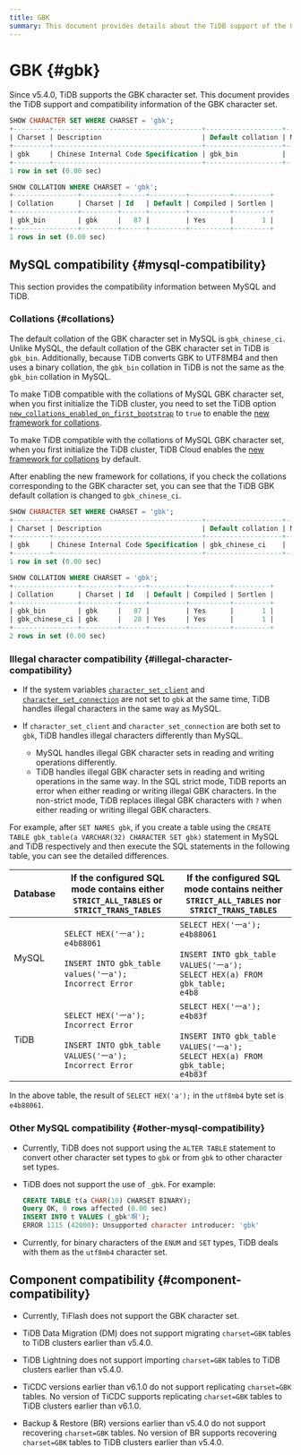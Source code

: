 ```yaml
---
title: GBK
summary: This document provides details about the TiDB support of the GBK character set.
---
```


# GBK {#gbk}

Since v5.4.0, TiDB supports the GBK character set. This document provides the TiDB support and compatibility information of the GBK character set.

```sql
SHOW CHARACTER SET WHERE CHARSET = 'gbk';
+---------+-------------------------------------+-------------------+--------+
| Charset | Description                         | Default collation | Maxlen |
+---------+-------------------------------------+-------------------+--------+
| gbk     | Chinese Internal Code Specification | gbk_bin           |      2 |
+---------+-------------------------------------+-------------------+--------+
1 row in set (0.00 sec)

SHOW COLLATION WHERE CHARSET = 'gbk';
+----------------+---------+------+---------+----------+---------+
| Collation      | Charset | Id   | Default | Compiled | Sortlen |
+----------------+---------+------+---------+----------+---------+
| gbk_bin        | gbk     |   87 |         | Yes      |       1 |
+----------------+---------+------+---------+----------+---------+
1 rows in set (0.00 sec)
```

## MySQL compatibility {#mysql-compatibility}

This section provides the compatibility information between MySQL and TiDB.

### Collations {#collations}

The default collation of the GBK character set in MySQL is `gbk_chinese_ci`. Unlike MySQL, the default collation of the GBK character set in TiDB is `gbk_bin`. Additionally, because TiDB converts GBK to UTF8MB4 and then uses a binary collation, the `gbk_bin` collation in TiDB is not the same as the `gbk_bin` collation in MySQL.

<CustomContent platform="tidb">

To make TiDB compatible with the collations of MySQL GBK character set, when you first initialize the TiDB cluster, you need to set the TiDB option [`new_collations_enabled_on_first_bootstrap`](/tidb-configuration-file.md#new_collations_enabled_on_first_bootstrap) to `true` to enable the [new framework for collations](/character-set-and-collation.md#new-framework-for-collations).

</CustomContent>

<CustomContent platform="tidb-cloud">

To make TiDB compatible with the collations of MySQL GBK character set, when you first initialize the TiDB cluster, TiDB Cloud enables the [new framework for collations](/character-set-and-collation.md#new-framework-for-collations) by default.

</CustomContent>

After enabling the new framework for collations, if you check the collations corresponding to the GBK character set, you can see that the TiDB GBK default collation is changed to `gbk_chinese_ci`.

```sql
SHOW CHARACTER SET WHERE CHARSET = 'gbk';
+---------+-------------------------------------+-------------------+--------+
| Charset | Description                         | Default collation | Maxlen |
+---------+-------------------------------------+-------------------+--------+
| gbk     | Chinese Internal Code Specification | gbk_chinese_ci    |      2 |
+---------+-------------------------------------+-------------------+--------+
1 row in set (0.00 sec)

SHOW COLLATION WHERE CHARSET = 'gbk';
+----------------+---------+------+---------+----------+---------+
| Collation      | Charset | Id   | Default | Compiled | Sortlen |
+----------------+---------+------+---------+----------+---------+
| gbk_bin        | gbk     |   87 |         | Yes      |       1 |
| gbk_chinese_ci | gbk     |   28 | Yes     | Yes      |       1 |
+----------------+---------+------+---------+----------+---------+
2 rows in set (0.00 sec)
```

### Illegal character compatibility {#illegal-character-compatibility}

-   If the system variables [`character_set_client`](/system-variables.md#character_set_client) and [`character_set_connection`](/system-variables.md#character_set_connection) are not set to `gbk` at the same time, TiDB handles illegal characters in the same way as MySQL.
-   If `character_set_client` and `character_set_connection` are both set to `gbk`, TiDB handles illegal characters differently than MySQL.

    -   MySQL handles illegal GBK character sets in reading and writing operations differently.
    -   TiDB handles illegal GBK character sets in reading and writing operations in the same way. In the SQL strict mode, TiDB reports an error when either reading or writing illegal GBK characters. In the non-strict mode, TiDB replaces illegal GBK characters with `?` when either reading or writing illegal GBK characters.

For example, after `SET NAMES gbk`, if you create a table using the `CREATE TABLE gbk_table(a VARCHAR(32) CHARACTER SET gbk)` statement in MySQL and TiDB respectively and then execute the SQL statements in the following table, you can see the detailed differences.

| Database | If the configured SQL mode contains either `STRICT_ALL_TABLES` or `STRICT_TRANS_TABLES`                           | If the configured SQL mode contains neither `STRICT_ALL_TABLES` nor `STRICT_TRANS_TABLES`                                           |
| -------- | ----------------------------------------------------------------------------------------------------------------- | ----------------------------------------------------------------------------------------------------------------------------------- |
| MySQL    | `SELECT HEX('一a');` <br/> `e4b88061`<br/><br/>`INSERT INTO gbk_table values('一a');`<br/> `Incorrect Error`        | `SELECT HEX('一a');` <br/> `e4b88061`<br/><br/>`INSERT INTO gbk_table VALUES('一a');`<br/>`SELECT HEX(a) FROM gbk_table;`<br/> `e4b8` |
| TiDB     | `SELECT HEX('一a');` <br/> `Incorrect Error`<br/><br/>`INSERT INTO gbk_table VALUES('一a');`<br/> `Incorrect Error` | `SELECT HEX('一a');` <br/> `e4b83f`<br/><br/>`INSERT INTO gbk_table VALUES('一a');`<br/>`SELECT HEX(a) FROM gbk_table;`<br/> `e4b83f` |

In the above table, the result of `SELECT HEX('a');` in the `utf8mb4` byte set is `e4b88061`.

### Other MySQL compatibility {#other-mysql-compatibility}

-   Currently, TiDB does not support using the `ALTER TABLE` statement to convert other character set types to `gbk` or from `gbk` to other character set types.

<!---->

-   TiDB does not support the use of `_gbk`. For example:

    ```sql
    CREATE TABLE t(a CHAR(10) CHARSET BINARY);
    Query OK, 0 rows affected (0.00 sec)
    INSERT INTO t VALUES (_gbk'啊');
    ERROR 1115 (42000): Unsupported character introducer: 'gbk'
    ```

<!---->

-   Currently, for binary characters of the `ENUM` and `SET` types, TiDB deals with them as the `utf8mb4` character set.

## Component compatibility {#component-compatibility}

-   Currently, TiFlash does not support the GBK character set.

-   TiDB Data Migration (DM) does not support migrating `charset=GBK` tables to TiDB clusters earlier than v5.4.0.

-   TiDB Lightning does not support importing `charset=GBK` tables to TiDB clusters earlier than v5.4.0.

-   TiCDC versions earlier than v6.1.0 do not support replicating `charset=GBK` tables. No version of TiCDC supports replicating `charset=GBK` tables to TiDB clusters earlier than v6.1.0.

-   Backup &#x26; Restore (BR) versions earlier than v5.4.0 do not support recovering `charset=GBK` tables. No version of BR supports recovering `charset=GBK` tables to TiDB clusters earlier than v5.4.0.
